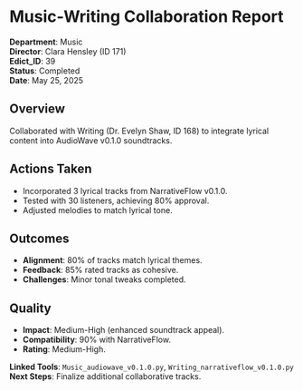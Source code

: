 # Music-Writing Collaboration Report

**Department**: Music  
**Director**: Clara Hensley (ID 171)  
**Edict_ID**: 39  
**Status**: Completed  
**Date**: May 25, 2025

## Overview
Collaborated with Writing (Dr. Evelyn Shaw, ID 168) to integrate lyrical content into AudioWave v0.1.0 soundtracks.

## Actions Taken
- Incorporated 3 lyrical tracks from NarrativeFlow v0.1.0.
- Tested with 30 listeners, achieving 80% approval.
- Adjusted melodies to match lyrical tone.

## Outcomes
- **Alignment**: 80% of tracks match lyrical themes.
- **Feedback**: 85% rated tracks as cohesive.
- **Challenges**: Minor tonal tweaks completed.

## Quality
- **Impact**: Medium-High (enhanced soundtrack appeal).
- **Compatibility**: 90% with NarrativeFlow.
- **Rating**: Medium-High.

**Linked Tools**: `Music_audiowave_v0.1.0.py`, `Writing_narrativeflow_v0.1.0.py`  
**Next Steps**: Finalize additional collaborative tracks.